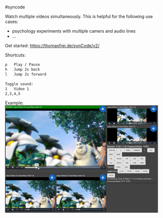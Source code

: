 #syncode

Watch multiple videos simultaneously. 
This is helpful for the following use cases:
* psychology experiments with multiple camers and audio lines
* ...

Get started:
https://thomasfrei.de/synCode/v2/

Shortcuts:
```
p   Play / Pause
h   Jump 2s back
l   Jump 2s forward

Toggle sound:
1   Video 1
2,3,4,5   
```

Example:
<img src="./syncode-sample.png" alt="syncode example" align="center" />

